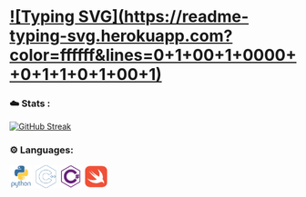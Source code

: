 # [![Typing SVG](https://readme-typing-svg.herokuapp.com?color=ffffff&lines=0+1+00+1+0000+ +0+1+1+0+1+00+1)](https://git.io/typing-svg) 


### ☁️ Stats :

[![GitHub Streak](https://streak-stats.demolab.com?user=LASKAV&theme=youtube-dark&hide_border=true&date_format=M%20j%5B%2C%20Y%5D&mode=weekly)](https://git.io/streak-stats)

### ⚙️ Languages:
<div>
  <img src="https://raw.githubusercontent.com/devicons/devicon/1119b9f84c0290e0f0b38982099a2bd027a48bf1/icons/python/python-original-wordmark.svg" title="c" **alt="Git" width="40" height="40"/>
  <img src="https://raw.githubusercontent.com/devicons/devicon/1119b9f84c0290e0f0b38982099a2bd027a48bf1/icons/cplusplus/cplusplus-line.svg" title="c" **alt="Git" width="40" height="40"/>
  <img src="https://raw.githubusercontent.com/devicons/devicon/1119b9f84c0290e0f0b38982099a2bd027a48bf1/icons/csharp/csharp-line.svg" title="c" **alt="Git" width="40" height="40"/>
  <img src="https://github.com/devicons/devicon/blob/master/icons/swift/swift-original.svg" title="c" **alt="Git" width="40" height="40"/>
  
</div>

